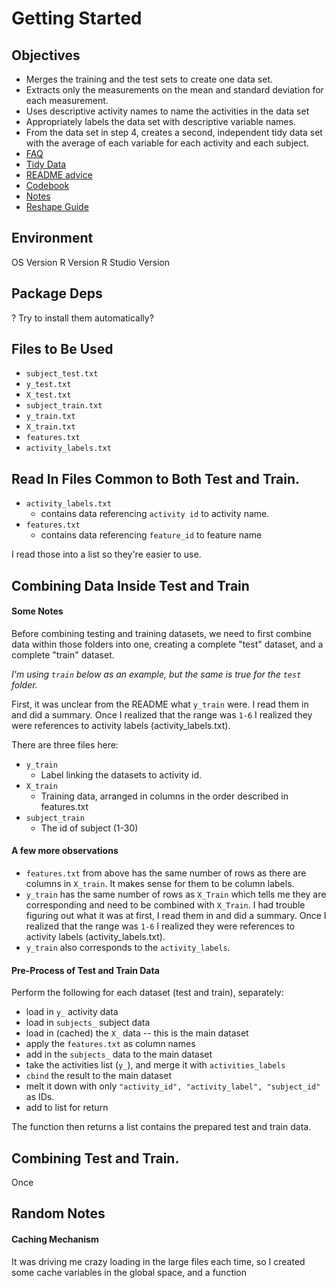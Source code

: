 # Getting Started
## Objectives
* Merges the training and the test sets to create one data set.
* Extracts only the measurements on the mean and standard deviation for each measurement. 
* Uses descriptive activity names to name the activities in the data set
* Appropriately labels the data set with descriptive variable names. 
* From the data set in step 4, creates a second, independent tidy data set with the average of each variable for each activity and each subject.
* [FAQ](https://class.coursera.org/getdata-014/forum/thread?thread_id=30)
* [Tidy Data](https://class.coursera.org/getdata-014/forum/thread?thread_id=31)
* [README advice](https://class.coursera.org/getdata-014/forum/thread?thread_id=213)
* [Codebook](https://class.coursera.org/getdata-014/forum/thread?thread_id=137)
* [Notes](http://sux13.github.io/DataScienceSpCourseNotes/3_GETDATA/Getting_and_Cleaning_Data_Course_Notes.html#reading-from-other-sources)
* [Reshape Guide](http://seananderson.ca/2013/10/19/reshape.html)
## Environment
OS Version
R Version
R Studio Version
## Package Deps
? Try to install them automatically?
## Files to Be Used
* `subject_test.txt`
* `y_test.txt`
* `X_test.txt`
* `subject_train.txt`
* `y_train.txt`
* `X_train.txt`
* `features.txt`
* `activity_labels.txt`

## Read In Files Common to Both Test and Train.
* `activity_labels.txt`
    * contains data referencing `activity id` to activity name.
* `features.txt`
    * contains data referencing `feature_id` to feature name

I read those into a list so they're easier to use.

## Combining Data Inside Test and Train
#### Some Notes
Before combining testing and training datasets, we need to first combine 
data within those folders into one, creating a complete "test" dataset, and a complete "train" dataset.

*I'm using `train` below as an example, but the same is true for the `test` folder.*

First, it was unclear from the README what `y_train` were.  I read them in and did a summary.  Once I realized that the range was `1-6` I realized they were references to activity labels (activity_labels.txt).


There are three files here:
* `y_train`
    - Label linking the datasets to activity id.
* `X_train`
    - Training data, arranged in columns in the order described in features.txt
* `subject_train`
    - The id of subject (1-30)

#### A few more observations
* `features.txt` from above has the same number of rows as there are columns in `X_train`.  It makes sense for them to be column labels.
* `y_train` has the same number of rows as `X_Train` which tells me they are corresponding and need to be combined with `X_Train`. I had trouble figuring out what it was at first, I read them in and did a summary.  Once I realized that the range was `1-6` I realized they were references to activity labels (activity_labels.txt).
* `y_train` also corresponds to the `activity_labels`.

#### Pre-Process of Test and Train Data
Perform the following for each dataset (test and train), separately:
* load in `y_` activity data
* load in `subjects_` subject data
* load in (cached) the `X_` data -- this is the main dataset
* apply the `features.txt` as column names
* add in the `subjects_` data to the main dataset
* take the activities list (`y_`), and merge it with `activities_labels`
* `cbind` the result to the main dataset
* melt it down with only `"activity_id", "activity_label", "subject_id"` as IDs.
* add to list for return

The function then returns a list contains the prepared test and train data.

## Combining Test and Train.
Once

## Random Notes
#### Caching Mechanism
It was driving me crazy loading in the large files each time, so I created some cache variables in the global space, and a function

